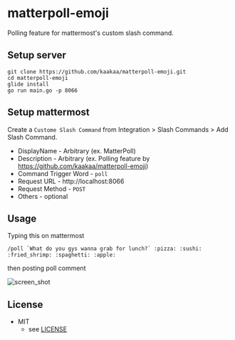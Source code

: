 # matterpoll-emoji

Polling feature for mattermost's custom slash command.

## Setup server

```
git clone https://github.com/kaakaa/matterpoll-emoji.git
cd matterpoll-emoji
glide install
go run main.go -p 8066
```

## Setup mattermost

Create a `Custome Slash Command` from Integration > Slash Commands > Add Slash Command.

* DisplayName - Arbitrary (ex. MatterPoll)
* Description - Arbitrary (ex. Polling feature by https://github.com/kaakaa/matterpoll-emoji)
* Command Trigger Word - `poll`
* Request URL - http://localhost:8066
* Request Method - `POST`
* Others - optional

## Usage

Typing this on mattermost

```
/poll `What do you gys wanna grab for lunch?` :pizza: :sushi: :fried_shrimp: :spaghetti: :apple:
```

then posting poll comment

![screen_shot](https://raw.githubusercontent.com/kaakaa/matterpoll-emoji/master/matterpoll-emoji.png)

## License
* MIT
  * see [LICENSE](LICENSE)

